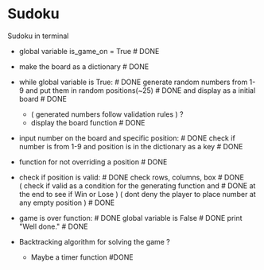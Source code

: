 # Sudoku
Sudoku in terminal

- global variable is_game_on = True                                                     # DONE

- make the board as a dictionary                                                        # DONE

- while global variable is True:                                                        # DONE
  generate random numbers from 1-9 and put them in random positions(~25)                # DONE
  and display as a initial board                                                        # DONE
  - ( generated numbers follow validation rules )                                       ?
  - display the board function                                                          # DONE
  
- input number on the board and specific position:                                      # DONE
  check if number is from 1-9 and position is in the dictionary as a key                # DONE

- function for not overriding a position                                                # DONE

- check if position is valid:                                                           # DONE
  check rows, columns, box                                                              # DONE  
  ( check if valid as a condition for the generating function and                       # DONE
    at the end to see if Win or Lose )
    ( dont deny the player to place number at any empty position )                      # DONE

- game is over function:                                                                # DONE
  global variable is False                                                              # DONE
  print "Well done."                                                                    # DONE   
   
- Backtracking algorithm for solving the game                                           ?    

  - Maybe a timer function                                                              #DONE      

